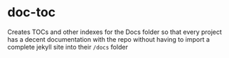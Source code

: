 # doc-toc
Creates TOCs and other indexes for the Docs folder so that every project has a decent documentation with the repo without having to import a complete jekyll site into their `/docs` folder
